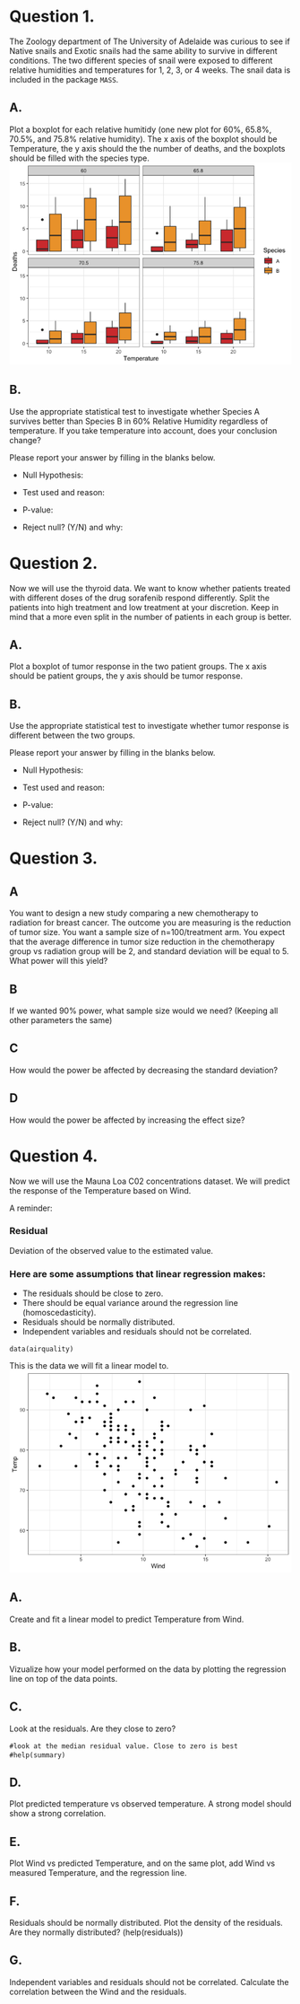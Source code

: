 Question 1.
===========

The Zoology department of The University of Adelaide was curious to see
if Native snails and Exotic snails had the same ability to survive in
different conditions. The two different species of snail were exposed to
different relative humidities and temperatures for 1, 2, 3, or 4 weeks.
The snail data is included in the package `MASS`.

A.
--

Plot a boxplot for each relative humitidy (one new plot for 60%, 65.8%,
70.5%, and 75.8% relative humidity). The x axis of the boxplot should be
Temperature, the y axis should the the number of deaths, and the
boxplots should be filled with the species type.
![](HW9_TA_files/figure-markdown_strict/boxplot-1.png)

B.
--

Use the appropriate statistical test to investigate whether Species A
survives better than Species B in 60% Relative Humidity regardless of
temperature. If you take temperature into account, does your conclusion
change?

Please report your answer by filling in the blanks below.

-   Null Hypothesis:

-   Test used and reason:

-   P-value:

-   Reject null? (Y/N) and why:

Question 2.
===========

Now we will use the thyroid data. We want to know whether patients
treated with different doses of the drug sorafenib respond differently.
Split the patients into high treatment and low treatment at your
discretion. Keep in mind that a more even split in the number of
patients in each group is better.

A.
--

Plot a boxplot of tumor response in the two patient groups. The x axis
should be patient groups, the y axis should be tumor response.

B.
--

Use the appropriate statistical test to investigate whether tumor
response is different between the two groups.

Please report your answer by filling in the blanks below.

-   Null Hypothesis:

-   Test used and reason:

-   P-value:

-   Reject null? (Y/N) and why:

Question 3.
===========

A
-

You want to design a new study comparing a new chemotherapy to radiation
for breast cancer. The outcome you are measuring is the reduction of
tumor size. You want a sample size of n=100/treatment arm. You expect
that the average difference in tumor size reduction in the chemotherapy
group vs radiation group will be 2, and standard deviation will be equal
to 5. What power will this yield?

B
-

If we wanted 90% power, what sample size would we need? (Keeping all
other parameters the same)

C
-

How would the power be affected by decreasing the standard deviation?

D
-

How would the power be affected by increasing the effect size?

Question 4.
===========

Now we will use the Mauna Loa C02 concentrations dataset. We will
predict the response of the Temperature based on Wind.

A reminder:

### Residual

Deviation of the observed value to the estimated value.

### Here are some assumptions that linear regression makes:

-   The residuals should be close to zero.
-   There should be equal variance around the regression line
    (homoscedasticity).
-   Residuals should be normally distributed.
-   Independent variables and residuals should not be correlated.

<!-- -->

    data(airquality)

This is the data we will fit a linear model to.
![](HW9_TA_files/figure-markdown_strict/unnamed-chunk-3-1.png)

A.
--

Create and fit a linear model to predict Temperature from Wind.

B.
--

Vizualize how your model performed on the data by plotting the
regression line on top of the data points.

C.
--

Look at the residuals. Are they close to zero?

    #look at the median residual value. Close to zero is best
    #help(summary)

D.
--

Plot predicted temperature vs observed temperature. A strong model
should show a strong correlation.

E.
--

Plot Wind vs predicted Temperature, and on the same plot, add Wind vs
measured Temperature, and the regression line.

F.
--

Residuals should be normally distributed. Plot the density of the
residuals. Are they normally distributed? (help(residuals))

G.
--

Independent variables and residuals should not be correlated. Calculate
the correlation between the Wind and the residuals.
